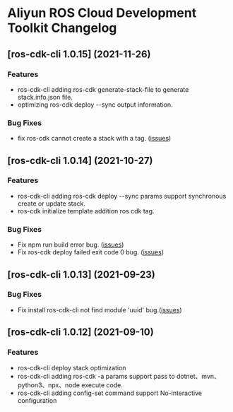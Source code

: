 # Aliyun ROS Cloud Development Toolkit Changelog


## [ros-cdk-cli 1.0.15] (2021-11-26)

### Features

-  ros-cdk-cli adding ros-cdk generate-stack-file to generate stack.info.json file.
-  optimizing ros-cdk deploy --sync output information.

### Bug Fixes

-  fix ros-cdk cannot create a stack with a tag. ([issues](https://github.com/aliyun/Resource-Orchestration-Service-Cloud-Development-Kit/issues/27))

## [ros-cdk-cli 1.0.14] (2021-10-27)

### Features

-  ros-cdk-cli adding ros-cdk deploy --sync params  support synchronous create or update stack.
-  ros-cdk initialize template addition ros cdk tag.

### Bug Fixes

-  Fix npm run build error bug. ([issues](https://github.com/aliyun/Resource-Orchestration-Service-Cloud-Development-Kit/issues/15))
-  Fix ros-cdk deploy failed exit code 0 bug. ([issues](https://github.com/aliyun/Resource-Orchestration-Service-Cloud-Development-Kit/issues/17))

## [ros-cdk-cli 1.0.13] (2021-09-23)


### Bug Fixes

-  Fix install ros-cdk-cli not find module 'uuid' bug.([issues](https://github.com/aliyun/Resource-Orchestration-Service-Cloud-Development-Kit/issues/23))



## [ros-cdk-cli 1.0.12] (2021-09-10)

### Features

-  ros-cdk-cli deploy stack optimization
-  ros-cdk-cli adding ros-cdk -a params  support pass to dotnet、mvn、python3、npx、node execute code.
-  ros-cdk-cli adding config-set command support No-interactive configuration